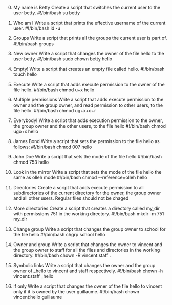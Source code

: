 0. My name is Betty
Create a script that switches the current user to the user betty.
#!/bin/bash
su betty

1. Who am I
Write a script that prints the effective username of the current user.
#!/bin/bash
id -u

2. Groups
Write a script that prints all the groups the current user is part of.
#!/bin/bash
groups

3. New owner
Write a script that changes the owner of the file hello to the user betty.
#!/bin/bash
sudo chown betty hello

4. Empty!
Write a script that creates an empty file called hello.
#!/bin/bash
touch hello

5. Execute
Write a script that adds execute permission to the owner of the file hello.
#!/bin/bash
chmod u+x hello

6. Multiple permissions
Write a script that adds execute permission to the owner and the group owner, and read permission to other users, to the file hello.
#!/bin/bash
chmod ug+x+o+r

7. Everybody!
Write a script that adds execution permission to the owner, the group owner and the other users, to the file hello
#!/bin/bash
chmod ugo+x hello

8. James Bond
Write a script that sets the permission to the file hello as follows:
#!/bin/bash
chmod 007 hello

9. John Doe
Write a script that sets the mode of the file hello
#!/bin/bash
chmod 753 hello

10. Look in the mirror
Write a script that sets the mode of the file hello the same as olleh mode
#!/bin/bash
chmod --reference=olleh hello

11. Directories
Create a script that adds execute permission to all subdirectories of the current directory for the owner, the group owner and all other users. Regular files should not be chaged

12. More directories
Create a script that creates a directory called my_dir with permissions 751 in the working directory.
#!/bin/bash
mkdir -m 751 my_dir

13. Change group
Write a script that changes the group owner to school for the file hello
#!/bin/bash
chgrp school hello

14. Owner and group
Write a script that changes the owner to vincent and the group owner to staff for all the files and directories in the working directory.
#!/bin/bash
chown -R vincent:staff .

15. Symbolic links
Write a script that changes the owner and the group owner of _hello to vincent and staff respectively.
#!/bin/bash
chown -h vincent:staff _hello

16. If only
Write a script that changes the owner of the file hello to vincent only if it is owned by the user guillaume.
#!/bin/bash
chown vincent:hello guillaume
